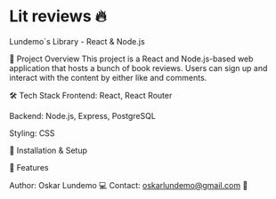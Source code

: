# Lit reviews 🔥


Lundemo´s Library - React & Node.js

📌 Project Overview
This project is a React and Node.js-based web application that hosts a bunch of book reviews. Users can sign up and interact with the content by either like and comments. 

🛠 Tech Stack
Frontend: React, React Router

Backend: Node.js, Express, PostgreSQL

Styling: CSS



🚀 Installation & Setup





📌 Features




Author: Oskar Lundemo 💻 Contact: oskarlundemo@gmail.com 📧 


